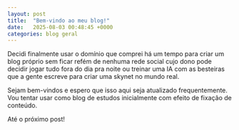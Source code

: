 ```yaml
---
layout: post
title:  "Bem-vindo ao meu blog!"
date:   2025-08-03 00:48:45 +0000
categories: blog geral
---
```

Decidi finalmente usar o domínio que comprei há um tempo para criar um blog próprio sem ficar refém de nenhuma rede social cujo dono pode decidir jogar tudo fora do dia pra noite ou treinar uma IA com as besteiras que a gente escreve para criar uma skynet no mundo real.

Sejam bem-vindos e espero que isso aqui seja atualizado frequentemente. Vou tentar usar como blog de estudos inicialmente com efeito de fixação de conteúdo.

Até o próximo post!